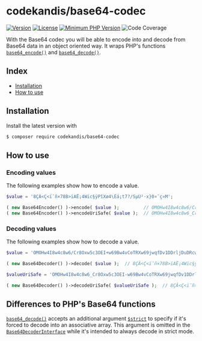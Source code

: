 # codekandis/base64-codec

[![Version][xtlink-version-badge]][srclink-changelog]
[![License][xtlink-license-badge]][srclink-license]
[![Minimum PHP Version][xtlink-php-version-badge]][xtlink-php-net]
![Code Coverage][xtlink-code-coverage-badge]

With the Base64 codec you will be able to encode into and decode from Base64 data in an object oriented way. It wraps PHP's functions [`base64_encode()`][xtlink-php-net-base64-encode] and [`base64_decode()`][xtlink-php-net-base64-decode].

## Index

* [Installation](#installation)
* [How to use](#how-to-use)

## Installation

Install the latest version with

```bash
$ composer require codekandis/base64-codec
```

## How to use

### Encoding values

The following examples show how to encode a value.

```php
$value = '8ÇÂ<Ç<ï¯ñ×78B>ïAË¡4Wïc§ÿPîXø4\Êá¡t7?/SµÚ²·x}0¤¯ç»M';

( new Base64Encoder() )->encode( $value );         // OMOHw4I8w4c8w6/Cr8Oxw5c3OEI+w69Bw4vCoTRXw69jwqfDv1DDrljDuDRcw4rDocKhdDc/L1PCtcOawrLCt3h9MMKkwq/Dp8K7TQ==
( new Base64Encoder() )->encodeUriSafe( $value );  // OMOHw4I8w4c8w6_Cr8Oxw5c3OEI-w69Bw4vCoTRXw69jwqfDv1DDrljDuDRcw4rDocKhdDc_L1PCtcOawrLCt3h9MMKkwq_Dp8K7TQ
```

### Decoding values

The following examples show how to decode a value.

```php
$value = 'OMOHw4I8w4c8w6/Cr8Oxw5c3OEI+w69Bw4vCoTRXw69jwqfDv1DDrljDuDRcw4rDocKhdDc/L1PCtcOawrLCt3h9MMKkwq/Dp8K7TQ==';

( new Base64Decoder() )->decode( $value );  // 8ÇÂ<Ç<ï¯ñ×78B>ïAË¡4Wïc§ÿPîXø4\Êá¡t7?/SµÚ²·x}0¤¯ç»M 

$valueUriSafe = 'OMOHw4I8w4c8w6_Cr8Oxw5c3OEI-w69Bw4vCoTRXw69jwqfDv1DDrljDuDRcw4rDocKhdDc_L1PCtcOawrLCt3h9MMKkwq_Dp8K7TQ';

( new Base64Decoder() )->decodeUriSafe( $valueUriSafe );  // 8ÇÂ<Ç<ï¯ñ×78B>ïAË¡4Wïc§ÿPîXø4\Êá¡t7?/SµÚ²·x}0¤¯ç»M
```

## Differences to PHP's Base64 functions

[`base64_decode()`][xtlink-php-net-base64-encode] accepts an additional argument [`$strict`][xtlink-php-net-base64-decode-arguments] to specify if it's forced to decode into an associative array. This argument is omitted in the [`Base64DecoderInterface`][srclink-base64-decoder-interface] while it's intended to always decode in strict mode.



[xtlink-version-badge]: https://img.shields.io/badge/version-2.1.0-blue.svg
[xtlink-license-badge]: https://img.shields.io/badge/license-MIT-yellow.svg
[xtlink-php-version-badge]: https://img.shields.io/badge/php-%3E%3D%207.4-8892BF.svg
[xtlink-code-coverage-badge]: https://img.shields.io/badge/coverage-100%25-green.svg
[xtlink-php-net]: https://php.net
[xtlink-php-net-base64-encode]: https://www.php.net/manual/en/function.base64-encode.php
[xtlink-php-net-base64-decode]: https://www.php.net/manual/en/function.base64-decode.php
[xtlink-php-net-base64-decode-arguments]: https://www.php.net/manual/en/function.base64-decode.php#refsect1-function.base64-decode-parameters

[srclink-changelog]: ./CHANGELOG.md
[srclink-license]: ./LICENSE
[srclink-base64-decoder-interface]: ./src/Base64DecoderInterface.php
[srclink-base64-decoder-options]: ./src/Base64DecoderOptions.php
